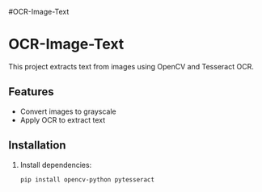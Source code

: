 #OCR-Image-Text
# OCR-Image-Text
This project extracts text from images using OpenCV and Tesseract OCR.

## Features
- Convert images to grayscale
- Apply OCR to extract text

## Installation
1. Install dependencies:  
   ```sh
   pip install opencv-python pytesseract
